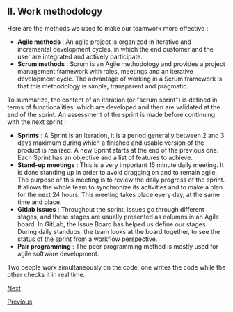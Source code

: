 ## II.  Work methodology

Here are the methods we used to make our teamwork more effective :
- **Agile methods** : An agile project is organized in iterative and incremental development cycles, in which the end customer and the user are integrated and actively participate.
- **Scrum methods** : Scrum is an Agile methodology and provides a project management framework with roles, meetings and an iterative development cycle. The advantage of working in a Scrum framework is that this methodology is simple, transparent and pragmatic.


To summarize, the content of an iteration (or "scrum sprint") is defined in terms of functionalities, which are developed and then are validated at the end of the sprint. An assessment of the sprint is made before continuing with the next sprint :
- **Sprints** : A Sprint is an iteration, it is a period generally between 2 and 3 days maximum during which a finished and usable version of the product is realized. A new Sprint starts at the end of the previous one. Each Sprint has an objective and a list of features to achieve.
- **Stand-up meetings** : This is a very important 15 minute daily meeting. It is done standing up in order to avoid dragging on and to remain agile. The purpose of this meeting is to review the daily progress of the sprint. It allows the whole team to synchronize its activities and to make a plan for the next 24 hours. This meeting takes place every day, at the same time and place.
- **Gitlab Issues** : Throughout the sprint, issues go through different stages, and these stages are usually presented as columns in an Agile board. In GitLab, the Issue Board has helped us define our stages. During daily standups, the team looks at the board together, to see the status of the sprint from a workflow perspective.
- **Pair programming** : The peer programming method is mostly used for agile software development.

Two people work simultaneously on the code, one writes the code while the other checks it in real time.

[Next]("./code_logic_architecture.md")

[Previous]("./overview.md")
